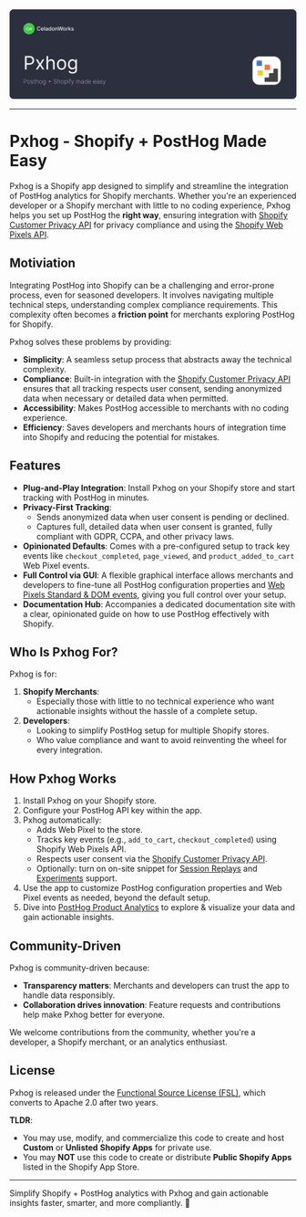 <a href="https://pxhog.com/">
  <img src=".github/pxhog-banner.svg" alt="Pxhog">
</a>

---

# **Pxhog - Shopify + PostHog Made Easy**

Pxhog is a Shopify app designed to simplify and streamline the integration of PostHog analytics for Shopify merchants. Whether you're an experienced developer or a Shopify merchant with little to no coding experience, Pxhog helps you set up PostHog the **right way**, ensuring integration with [Shopify Customer Privacy API](https://shopify.dev/docs/api/customer-privacy) for privacy compliance and using the [Shopify Web Pixels API](https://shopify.dev/docs/api/web-pixels-api).

## **Motiviation**

Integrating PostHog into Shopify can be a challenging and error-prone process, even for seasoned developers. It involves navigating multiple technical steps, understanding complex compliance requirements. This complexity often becomes a **friction point** for merchants exploring PostHog for Shopify.

Pxhog solves these problems by providing:
- **Simplicity**: A seamless setup process that abstracts away the technical complexity.
- **Compliance**: Built-in integration with the [Shopify Customer Privacy API](https://shopify.dev/docs/api/customer-privacy) ensures that all tracking respects user consent, sending anonymized data when necessary or detailed data when permitted.
- **Accessibility**: Makes PostHog accessible to merchants with no coding experience.
- **Efficiency**: Saves developers and merchants hours of integration time into Shopify and reducing the potential for mistakes.

## **Features**

- **Plug-and-Play Integration**: Install Pxhog on your Shopify store and start tracking with PostHog in minutes.
- **Privacy-First Tracking**:
  - Sends anonymized data when user consent is pending or declined.
  - Captures full, detailed data when user consent is granted, fully compliant with GDPR, CCPA, and other privacy laws.
- **Opinionated Defaults**: Comes with a pre-configured setup to track key events like `checkout_completed`, `page_viewed`, and `product_added_to_cart` Web Pixel events.
- **Full Control via GUI**: A flexible graphical interface allows merchants and developers to fine-tune all PostHog configuration properties and [Web Pixels Standard & DOM events](https://shopify.dev/docs/api/web-pixels-api/standard-events), giving you full control over your setup.
- **Documentation Hub**: Accompanies a dedicated documentation site with a clear, opinionated guide on how to use PostHog effectively with Shopify.

## **Who Is Pxhog For?**

Pxhog is for:
1. **Shopify Merchants**: 
   - Especially those with little to no technical experience who want actionable insights without the hassle of a complete setup.
2. **Developers**:
   - Looking to simplify PostHog setup for multiple Shopify stores.
   - Who value compliance and want to avoid reinventing the wheel for every integration.

## **How Pxhog Works**

1. Install Pxhog on your Shopify store.
2. Configure your PostHog API key within the app.
3. Pxhog automatically:
   - Adds Web Pixel to the store.
   - Tracks key events (e.g., `add_to_cart`, `checkout_completed`) using Shopify Web Pixels API.
   - Respects user consent via the [Shopify Customer Privacy API](https://shopify.dev/docs/api/customer-privacy).
   - Optionally: turn on on-site snippet for [Session Replays](https://posthog.com/session-replay) and [Experiments](https://posthog.com/experiments) support.
4. Use the app to customize PostHog configuration properties and Web Pixel events as needed, beyond the default setup.
5. Dive into [PostHog Product Analytics](https://posthog.com/product-analytics) to explore & visualize your data and gain actionable insights.

## **Community-Driven**

Pxhog is community-driven because:
- **Transparency matters**: Merchants and developers can trust the app to handle data responsibly.
- **Collaboration drives innovation**: Feature requests and contributions help make Pxhog better for everyone.

We welcome contributions from the community, whether you're a developer, a Shopify merchant, or an analytics enthusiast.

## **License**

Pxhog is released under the [Functional Source License (FSL)](LICENSE.md), which converts to Apache 2.0 after two years.

**TLDR**:  
- You may use, modify, and commercialize this code to create and host **Custom** or **Unlisted** **Shopify Apps** for private use.  
- You may **NOT** use this code to create or distribute **Public Shopify Apps** listed in the Shopify App Store.

---

Simplify Shopify + PostHog analytics with Pxhog and gain actionable insights faster, smarter, and more compliantly. 🚀
